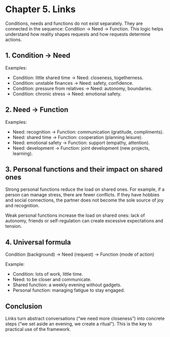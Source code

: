 # Chapter 5. Links

Conditions, needs and functions do not exist separately. They are connected in the sequence: Condition → Need → Function. This logic helps understand how reality shapes requests and how requests determine actions.

## 1. Condition → Need

Examples:

- Condition: little shared time → Need: closeness, togetherness.
- Condition: unstable finances → Need: safety, confidence.
- Condition: pressure from relatives → Need: autonomy, boundaries.
- Condition: chronic stress → Need: emotional safety.

## 2. Need → Function

Examples:

- Need: recognition → Function: communication (gratitude, compliments).
- Need: shared time → Function: cooperation (planning leisure).
- Need: emotional safety → Function: support (empathy, attention).
- Need: development → Function: joint development (new projects, learning).

## 3. Personal functions and their impact on shared ones

Strong personal functions reduce the load on shared ones. For example, if a person can manage stress, there are fewer conflicts. If they have hobbies and social connections, the partner does not become the sole source of joy and recognition.

Weak personal functions increase the load on shared ones: lack of autonomy, friends or self-regulation can create excessive expectations and tension.

## 4. Universal formula

Condition (background) → Need (request) → Function (mode of action)

Example:

- Condition: lots of work, little time.
- Need: to be closer and communicate.
- Shared function: a weekly evening without gadgets.
- Personal function: managing fatigue to stay engaged.

## Conclusion

Links turn abstract conversations (“we need more closeness”) into concrete steps (“we set aside an evening, we create a ritual”). This is the key to practical use of the framework.
